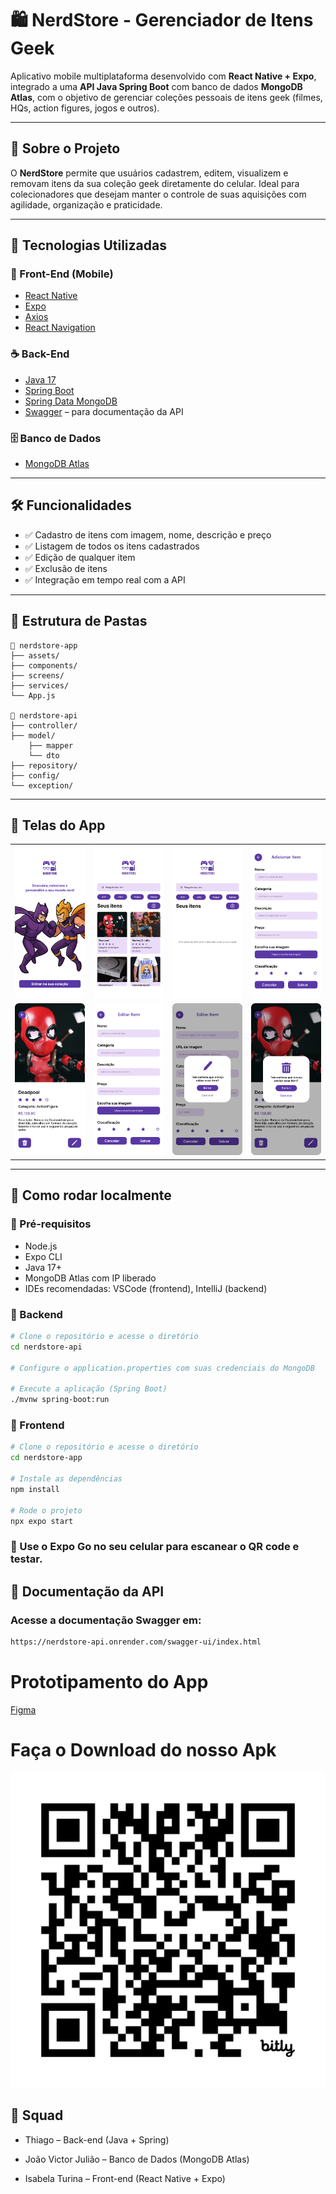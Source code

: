 # 🛍️ NerdStore - Gerenciador de Itens Geek

Aplicativo mobile multiplataforma desenvolvido com **React Native + Expo**, integrado a uma **API Java Spring Boot** com banco de dados **MongoDB Atlas**, com o objetivo de gerenciar coleções pessoais de itens geek (filmes, HQs, action figures, jogos e outros).

---

## 📱 Sobre o Projeto

O **NerdStore** permite que usuários cadastrem, editem, visualizem e removam itens da sua coleção geek diretamente do celular. Ideal para colecionadores que desejam manter o controle de suas aquisições com agilidade, organização e praticidade.

---

## 🚀 Tecnologias Utilizadas

### 🔧 Front-End (Mobile)

- [React Native](https://reactnative.dev/)
- [Expo](https://expo.dev/)
- [Axios](https://axios-http.com/)
- [React Navigation](https://reactnavigation.org/)

### ☕ Back-End

- [Java 17](https://www.oracle.com/java/)
- [Spring Boot](https://spring.io/projects/spring-boot)
- [Spring Data MongoDB](https://spring.io/projects/spring-data-mongodb)
- [Swagger](https://swagger.io/) – para documentação da API

### 🗄️ Banco de Dados

- [MongoDB Atlas](https://www.mongodb.com/cloud/atlas)

---

## 🛠️ Funcionalidades

- ✅ Cadastro de itens com imagem, nome, descrição e preço
- ✅ Listagem de todos os itens cadastrados
- ✅ Edição de qualquer item
- ✅ Exclusão de itens
- ✅ Integração em tempo real com a API

---

## 📂 Estrutura de Pastas
```
📁 nerdstore-app
├── assets/
├── components/
├── screens/
├── services/
└── App.js

📁 nerdstore-api
├── controller/
├── model/
    ├── mapper
    └── dto
├── repository/
├── config/
└── exception/
```


---

## 📸 Telas do App

<table align="center">
    <tr>
        <td><img src="./img/inicial.png" alt="Apresentação" width="200"/></td>
        <td><img src="./img/Itens.png" alt="Itens" width="200"/></td>
        <td><img src="./img/Nenhum%20item%20adicionado.png" alt="Nenhum item adicionado" width="200"/></td>
        <td><img src="./img/Adicionar.png" alt="Postar item" width="200"/></td>
    </tr>
    <tr>
        <td><img src="./img/Item.png" alt="Item" width="200"/></td>
        <td><img src="./img/Alterar.png" alt="Alterar" width="200"/></td>
        <td><img src="./img/AlterarModal.png" alt="AlterarModal" width="200"/></td>
        <td><img src="./img/ExcluirModal.png" alt="ExcluirModal" width="200"/></td>
    </tr>
</table>

---

## 🧪 Como rodar localmente

### 🧰 Pré-requisitos

- Node.js
- Expo CLI
- Java 17+
- MongoDB Atlas com IP liberado
- IDEs recomendadas: VSCode (frontend), IntelliJ (backend)

### 🔧 Backend

```bash
# Clone o repositório e acesse o diretório
cd nerdstore-api

# Configure o application.properties com suas credenciais do MongoDB

# Execute a aplicação (Spring Boot)
./mvnw spring-boot:run
```

### 📱 Frontend
```bash
# Clone o repositório e acesse o diretório
cd nerdstore-app

# Instale as dependências
npm install

# Rode o projeto
npx expo start
```

### 🤳 Use o Expo Go no seu celular para escanear o QR code e testar.


## 📘 Documentação da API
### Acesse a documentação Swagger em:
```bash
https://nerdstore-api.onrender.com/swagger-ui/index.html
```

# Prototipamento do App
[Figma](https://www.figma.com/design/Cf2PmLNHyrTrRrY1gQF0CS/NerdStore?node-id=162-176&t=VdhVbNXiEw0vmBpX-0)

# Faça o Download do nosso Apk
<img src="./img/image.png" alt="QRcode" width="600" />

## 👥 Squad
- Thiago – Back-end (Java + Spring)

- João Victor Julião – Banco de Dados (MongoDB Atlas)

- Isabela Turina – Front-end (React Native + Expo)